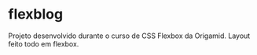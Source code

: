 # flexblog
Projeto desenvolvido durante o curso de CSS Flexbox da Origamid. Layout feito todo em flexbox.
